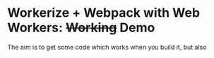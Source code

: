 # Workerize + Webpack with Web Workers: ~~Working~~ Demo

The aim is to get some code which works when you build it, but also 